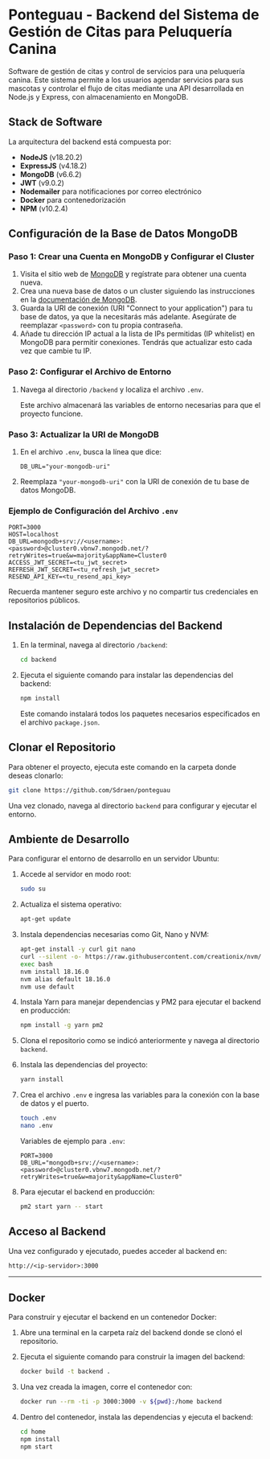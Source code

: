 
# Ponteguau - Backend del Sistema de Gestión de Citas para Peluquería Canina

Software de gestión de citas y control de servicios para una peluquería canina. Este sistema permite a los usuarios agendar servicios para sus mascotas y controlar el flujo de citas mediante una API desarrollada en Node.js y Express, con almacenamiento en MongoDB.

## Stack de Software

La arquitectura del backend está compuesta por:

- **NodeJS** (v18.20.2)
- **ExpressJS** (v4.18.2)
- **MongoDB** (v6.6.2)
- **JWT** (v9.0.2)
- **Nodemailer** para notificaciones por correo electrónico
- **Docker** para contenedorización
- **NPM** (v10.2.4)

## Configuración de la Base de Datos MongoDB

### Paso 1: Crear una Cuenta en MongoDB y Configurar el Cluster

1. Visita el sitio web de [MongoDB](https://www.mongodb.com/) y regístrate para obtener una cuenta nueva.
2. Crea una nueva base de datos o un cluster siguiendo las instrucciones en la [documentación de MongoDB](https://docs.mongodb.com/guides/cloud/).
3. Guarda la URI de conexión (URI "Connect to your application") para tu base de datos, ya que la necesitarás más adelante. Asegúrate de reemplazar `<password>` con tu propia contraseña.
4. Añade tu dirección IP actual a la lista de IPs permitidas (IP whitelist) en MongoDB para permitir conexiones. Tendrás que actualizar esto cada vez que cambie tu IP.

### Paso 2: Configurar el Archivo de Entorno

1. Navega al directorio `/backend` y localiza el archivo `.env`.

   Este archivo almacenará las variables de entorno necesarias para que el proyecto funcione.

### Paso 3: Actualizar la URI de MongoDB

1. En el archivo `.env`, busca la línea que dice:

   ```env
   DB_URL="your-mongodb-uri"
   ```

2. Reemplaza `"your-mongodb-uri"` con la URI de conexión de tu base de datos MongoDB.

### Ejemplo de Configuración del Archivo `.env`

```env
PORT=3000
HOST=localhost
DB_URL=mongodb+srv://<username>:<password>@cluster0.vbnw7.mongodb.net/?retryWrites=true&w=majority&appName=Cluster0
ACCESS_JWT_SECRET=<tu_jwt_secret>
REFRESH_JWT_SECRET=<tu_refresh_jwt_secret>
RESEND_API_KEY=<tu_resend_api_key>
```

Recuerda mantener seguro este archivo y no compartir tus credenciales en repositorios públicos.

## Instalación de Dependencias del Backend

1. En la terminal, navega al directorio `/backend`:

   ```bash
   cd backend
   ```

2. Ejecuta el siguiente comando para instalar las dependencias del backend:

   ```bash
   npm install
   ```

   Este comando instalará todos los paquetes necesarios especificados en el archivo `package.json`.

## Clonar el Repositorio

Para obtener el proyecto, ejecuta este comando en la carpeta donde deseas clonarlo:

```bash
git clone https://github.com/Sdraen/ponteguau
```

Una vez clonado, navega al directorio `backend` para configurar y ejecutar el entorno.

## Ambiente de Desarrollo

Para configurar el entorno de desarrollo en un servidor Ubuntu:

1. Accede al servidor en modo root:

   ```bash
   sudo su
   ```

2. Actualiza el sistema operativo:

   ```bash
   apt-get update
   ```

3. Instala dependencias necesarias como Git, Nano y NVM:

   ```bash
   apt-get install -y curl git nano
   curl --silent -o- https://raw.githubusercontent.com/creationix/nvm/v0.31.2/install.sh | bash
   exec bash
   nvm install 18.16.0
   nvm alias default 18.16.0
   nvm use default
   ```

4. Instala Yarn para manejar dependencias y PM2 para ejecutar el backend en producción:

   ```bash
   npm install -g yarn pm2
   ```

5. Clona el repositorio como se indicó anteriormente y navega al directorio `backend`.

6. Instala las dependencias del proyecto:

   ```bash
   yarn install
   ```

7. Crea el archivo `.env` e ingresa las variables para la conexión con la base de datos y el puerto.

   ```bash
   touch .env
   nano .env
   ```

   Variables de ejemplo para `.env`:

   ```env
   PORT=3000
   DB_URL="mongodb+srv://<username>:<password>@cluster0.vbnw7.mongodb.net/?retryWrites=true&w=majority&appName=Cluster0"
   ```

8. Para ejecutar el backend en producción:

   ```bash
   pm2 start yarn -- start
   ```

## Acceso al Backend

Una vez configurado y ejecutado, puedes acceder al backend en:

```
http://<ip-servidor>:3000
```

---
## Docker

Para construir y ejecutar el backend en un contenedor Docker:

1. Abre una terminal en la carpeta raíz del backend donde se clonó el repositorio.

2. Ejecuta el siguiente comando para construir la imagen del backend:

   ```bash
   docker build -t backend .
   ```

3. Una vez creada la imagen, corre el contenedor con:

   ```bash
   docker run --rm -ti -p 3000:3000 -v ${pwd}:/home backend
   ```

4. Dentro del contenedor, instala las dependencias y ejecuta el backend:

   ```bash
   cd home
   npm install
   npm start
   ```